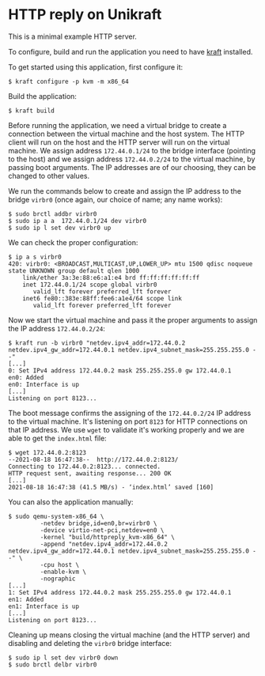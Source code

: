 # HTTP reply on Unikraft

This is a minimal example HTTP server.

To configure, build and run the application you need to have [kraft](https://github.com/unikraft/kraft) installed.

To get started using this application, first configure it:
```
$ kraft configure -p kvm -m x86_64
```

Build the application:
```
$ kraft build
```

Before running the application, we need a virtual bridge to create a connection between the virtual machine and the host system.
The HTTP client will run on the host and the HTTP server will run on the virtual machine.
We assign address `172.44.0.1/24` to the bridge interface (pointing to the host) and we assign address `172.44.0.2/24` to the virtual machine, by passing boot arguments.
The IP addresses are of our choosing, they can be changed to other values.

We run the commands below to create and assign the IP address to the bridge `virbr0` (once again, our choice of name; any name works):
```
$ sudo brctl addbr virbr0
$ sudo ip a a  172.44.0.1/24 dev virbr0
$ sudo ip l set dev virbr0 up
```

We can check the proper configuration:
```
$ ip a s virbr0
420: virbr0: <BROADCAST,MULTICAST,UP,LOWER_UP> mtu 1500 qdisc noqueue state UNKNOWN group default qlen 1000
    link/ether 3a:3e:88:e6:a1:e4 brd ff:ff:ff:ff:ff:ff
    inet 172.44.0.1/24 scope global virbr0
       valid_lft forever preferred_lft forever
    inet6 fe80::383e:88ff:fee6:a1e4/64 scope link
       valid_lft forever preferred_lft forever
```

Now we start the virtual machine and pass it the proper arguments to assign the IP address `172.44.0.2/24`:
```
$ kraft run -b virbr0 "netdev.ipv4_addr=172.44.0.2 netdev.ipv4_gw_addr=172.44.0.1 netdev.ipv4_subnet_mask=255.255.255.0 --"
[...]
0: Set IPv4 address 172.44.0.2 mask 255.255.255.0 gw 172.44.0.1
en0: Added
en0: Interface is up
[...]
Listening on port 8123...
```
The boot message confirms the assigning of the `172.44.0.2/24` IP address to the virtual machine.
It's listening on port `8123` for HTTP connections on that IP address.
We use `wget` to validate it's working properly and we are able to get the `index.html` file:
```
$ wget 172.44.0.2:8123
--2021-08-18 16:47:38--  http://172.44.0.2:8123/
Connecting to 172.44.0.2:8123... connected.
HTTP request sent, awaiting response... 200 OK
[...]
2021-08-18 16:47:38 (41.5 MB/s) - ‘index.html’ saved [160]
```

You can also the application manually:
```
$ sudo qemu-system-x86_64 \
         -netdev bridge,id=en0,br=virbr0 \
         -device virtio-net-pci,netdev=en0 \
         -kernel "build/httpreply_kvm-x86_64" \
         -append "netdev.ipv4_addr=172.44.0.2 netdev.ipv4_gw_addr=172.44.0.1 netdev.ipv4_subnet_mask=255.255.255.0 --" \
         -cpu host \
         -enable-kvm \
         -nographic
[...]
1: Set IPv4 address 172.44.0.2 mask 255.255.255.0 gw 172.44.0.1
en1: Added
en1: Interface is up
[...]
Listening on port 8123...
```

Cleaning up means closing the virtual machine (and the HTTP server) and disabling and deleting the `virbr0` bridge interface:
```
$ sudo ip l set dev virbr0 down
$ sudo brctl delbr virbr0
```
